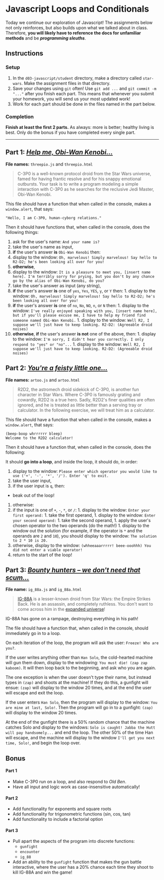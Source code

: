 # Javascript Loops and Conditionals

Today we continue our exploration of Javascript! The assignments below not only reinforces, but also builds upon what we talked about in class. Therefore, __you will likely have to reference the docs for unfamiliar methods__ and be ***programming sleuths***.

## Instructions

### Setup

1. In the `d03-javascript/student` directory, make a directory called `star-wars`. Make the assignment files in that directory.
1. Save your changes using `git` often! Use `git add ...` and `git commit -m "..."` after you finish each part. This means that whenever you submit your homework, you will send us your most updated work!
1. Work for each part should be done in the files named in the part below.

### Completion

**Finish at least the first 2 parts.** As always: more is better; healthy living is best. Only do the bonus if you have completed every single part.

---

## Part 1: *[Help me, Obi-Wan Kenobi...](https://www.youtube.com/watch?v=xIFJLMyUwrg)*

**File names:** `threepio.js` and `threepio.html`

> C-3P0 is a well-known protocol droid from the Star Wars universe, famed for having frantic resolve and for his snappy emotional outbursts. Your task is to write a program modeling a simple interaction with C-3P0 as he searches for the reclusive Jedi Master, Obi-Wan Kenobi.

This file should have a function that when called in the console, makes a `window.alert`, that says:

```
"Hello, I am C-3P0, human-cyborg relations."
```

Then it should have functions that, when called in the console, does the following things:

1. ask for the user's name: `And your name is?`
1. take the user's name as input,
1. **if** the user's answer **is** `Obi-Wan Kenobi` then:
  1. display to the window: `Oh, marvelous! Simply marvelous! Say hello to R2-D2; he's been looking all over for you!`
1. **otherwise**,
  1. display to the window: `It is a pleasure to meet you, [insert name here]. I'm terribly sorry for prying, but you don't by any chance go by the alias of Obi-Wan Kenobi, do you?`
  1. take the user's answer as input (any string),
  1. **if** the user's answer **is** one of `yes`, `Yes`, `YES`, `y`, or `Y` then:
    1. display to the window: `Oh, marvelous! Simply marvelous! Say hello to R2-D2; he's been looking all over for you!`
  1. **if** the user's answer **is** one of `no`, `No`, `NO`, `n`, or `N` then:
    1. display to the window: `I've really enjoyed speaking with you, [insert name here], but if you'll please excuse me, I have to help my friend find someone named Obi-Wan Kenobi.`
    1. display to the window: `Well R2, I suppose we'll just have to keep looking. R2-D2: (Agreeable droid noises)`
  1. **otherwise**, **if** the user's answer **is not** one of the above, then:
    1. display to the window: `I'm sorry, I didn't hear you correctly. I only respond to "yes" or "no"...`
    1. display to the window: `Well R2, I suppose we'll just have to keep looking. R2-D2: (Agreeable droid noises)`

## Part 2: *[You're a feisty little one...](https://www.youtube.com/watch?v=acTBJSEEZR4)*

**File names:** `artoo.js` and `artoo.html`

> R2D2, the astromech droid sidekick of C-3P0, is another fun character in Star Wars. Where C-3P0 is famously grating and cowardly, R2D2 is a true hero. Sadly, R2D2's finer qualities are often ignored, and he is treated as little better than a serving tray or calculator. In the following exercise, we will treat him as a calculator.

This file should have a function that when called in the console, makes a `window.alert`, that says:

```
(beep-boop whrrrrrr bleep)
Welcome to the R2D2 calculator!
```
Then it should have a function that, when called in the console, does the following:

It should **go into a loop**, and inside the loop, it should do, in order:

1. display to the window: `Please enter which operator you would like to use ('+', '-', '*', '/'). Enter 'q' to exit.`
1. take the user input,
1. if the user input is `q`, then:
  - beak out of the loop!
1. otherwise:
  1. if the input is one of `+`, `-`, `*`, or `/`:
    1. display to the window: `Enter your first operand:`
    1. take the first operand,
    1. display to the window: `Enter your second operand:`
    1. take the second operand,
    1. apply the user's chosen operator to the two operands (do the math!)
    1. display to the window out the solution (for example, if the operator is `*` and the operands are `2` and `10`), you should display to the window: `The solution to 2 * 10 is 20.`
  1. otherwise, display to the window: `(whheeaaarrrrr! beee-ooohhh) You did not enter a viable operator!`
1. return to the start of the loop!

## Part 3: *[Bounty hunters &ndash; we don't need that scum...](https://www.youtube.com/watch?v=6cd96YAYxqs)*

**File name:** `ig_88a.js` and `ig_88a.html`

> [IG-88A](http://img4.wikia.nocookie.net/__cb20131108204000/starwars/images/f/f7/DengarIG88Fett-TESB30.png) is a lesser-known droid from Star Wars: the Empire Strikes Back. He is an assassin, and completely ruthless. You don't want to come across him in the [expanded universe](http://starwars.wikia.com/wiki/IG-88A)!

IG-88A has gone on a rampage, destroying everything in his path!

The file should have a function that, when called in the console, should immediately go in to a loop.

On each iteration of the loop, the program will ask the user: `Freeze! Who are you?`.

If the user writes anything other than `Han Solo`, the cold-hearted machine will gun them down, display to the windowing: `You must die! (zap zap kaboom)`. It will then loop back to the beginning, and ask who you are again.

The one exception is when the user doesn't type their name, but instead types in `(zap)` and shoots at the machine! If they do this, a gunfight will ensue: `(zap)` will display to the window 20 times, and at the end the user will escape and exit the loop.

If the user enters `Han Solo`, then the program will display to the window: `You are mine at last, Solo!`. Then the program will go in to a gunfight: `(zap)` will display to the window 20 times.

At the end of the gunfight there is a 50% random chance that the machine catches Solo and display to the windows: `Solo is caught! Jabba the Hutt will pay handsomely...` and end the loop. The other 50% of the time Han will escape, and the machine will display to the window `I'll get you next time, Solo!`, and begin the loop over.

## Bonus

#### Part 1

- Make C-3P0 run on a loop, and also respond to *Old Ben*.
- Have all input and logic work as case-insensitive automatically!

#### Part 2

- Add functionality for exponents and square roots
- Add functionality for trigonometric functions (sin, cos, tan)
- Add functionality to include a factorial option

#### Part 3

- Pull apart the aspects of the program into discrete functions:
  - `gunfight`
  - `encounter`
  - `ig_88`
- Add an ability to the `gunfight` function that makes the gun battle interactive, where the user has a 20% chance each time they shoot to kill IG-88A and win the game!
